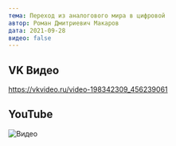 ```yaml
---
тема: Переход из аналогового мира в цифровой
автор: Роман Дмитриевич Макаров
дата: 2021-09-28
видео: false
---
```


## VK Видео

https://vkvideo.ru/video-198342309_456239061

## YouTube

![Видео](https://youtu.be/DH6mf3S941I?si=xY12ZiEoR8ZLX-GA)
